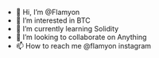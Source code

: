 - 👋 Hi, I’m @Flamyon
- 👀 I’m interested in BTC
- 🌱 I’m currently learning Solidity
- 💞️ I’m looking to collaborate on Anything
- 📫 How to reach me @flamyon instagram

<!---
Flamyon/Flamyon is a ✨ special ✨ repository because its `README.md` (this file) appears on your GitHub profile.
You can click the Preview link to take a look at your changes.
--->
